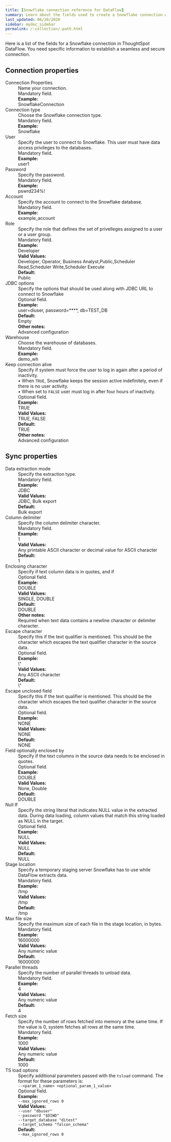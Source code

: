 ```yaml
---
title: [Snowflake connection reference for DataFlow]
summary: Learn about the fields used to create a Snowflake connection with ThoughtSpot DataFlow.
last_updated: 06/20/2020
sidebar: mydoc_sidebar
permalink: /:collection/:path.html
---
```


Here is a list of the fields for a Snowflake connection in ThoughtSpot DataFlow. You need specific information to establish a seamless and secure connection.

## Connection properties

<dl id="dataflow-snowflake-connection-properties">
<dlentry id="dataflow-snowflake-conn-connection-name"><dt>Connection Properties</dt><dd id="connection-name-description">Name your connection.</dd><dd id="connection-name-required">Mandatory field.</dd><dd id="connection-name-example"><strong>Example:</strong><br/>SnowflakeConnection</dd></dlentry>
<dlentry id="dataflow-snowflake-conn-connection-type"><dt>Connection type</dt><dd id="connection-type-description">Choose the Snowflake connection type.</dd><dd id="connection-type-required">Mandatory field.</dd><dd id="connection-type-example"><strong>Example:</strong><br/>Snowflake</dd></dlentry>
<dlentry id="dataflow-snowflake-conn-user"><dt>User</dt><dd id="user-description">Specify the user to connect to Snowflake. This user must have data access privileges to the databases.</dd><dd id="user-required">Mandatory field.</dd><dd id="user-example"><strong>Example:</strong><br/>user1</dd></dlentry>
<dlentry id="dataflow-snowflake-conn-password"><dt>Password</dt><dd id="password-description">Specify the password.</dd><dd id="password-required">Mandatory field.</dd><dd id="password-example"><strong>Example:</strong><br/>pswrd234%!</dd></dlentry>
<dlentry id="dataflow-snowflake-conn-account"><dt>Account</dt><dd id="account-description">Specify the account to connect to the Snowflake database.</dd><dd id="account-required">Mandatory field.</dd><dd id="account-example"><strong>Example:</strong><br/>example_account</dd></dlentry>
<dlentry id="dataflow-snowflake-conn-role"><dt>Role</dt><dd id="role-description">Specify the role that defines the set of privelleges assigned to a user or a user group.</dd><dd id="role-required">Mandatory field.</dd><dd id="role-example"><strong>Example:</strong><br/>Developer</dd><dd id="role-valid-values"><strong>Valid Values:</strong><br/>Developer, Operator, Business Analyst,Public,Scheduler Read,Scheduler Write,Scheduler Execute</dd><dd id="role-default"><strong>Default:</strong><br/>Public</dd></dlentry>
<dlentry id="dataflow-snowflake-conn-jdbc-options"><dt>JDBC options</dt><dd id="jdbc-options-description">Specify the options that should be used along with JDBC URL to connect to Snowflake</dd><dd id="jdbc-options-required">Optional field.</dd><dd id="jdbc-options-example"><strong>Example:</strong><br/>user=diuser, password=****, db=TEST_DB</dd><dd id="jdbc-options-default"><strong>Default:</strong><br/>Empty</dd><dd id="jdbc-options-other"><strong>Other notes:</strong><br/>Advanced configuration</dd></dlentry>
<dlentry id="dataflow-snowflake-conn-warehouse"><dt>Warehouse</dt><dd id="warehouse-description">Choose the warehouse of databases.</dd><dd id="warehouse-required">Mandatory field.</dd><dd id="warehouse-example"><strong>Example:</strong><br/>demo_wh</dd></dlentry>
<dlentry id="dataflow-snowflake-conn-keep-connection-alive"><dt>Keep connection alive</dt><dd id="keep-connection-alive-description">Specify if system must force the user to log in again after a period of inactivity.<br/>&bull; When <code>TRUE</code>, Snowflake keeps the session active indefinitely, even if there is no user activity.<br/>&bull;  When set to <code>FALSE</code> user must log in after four hours of inactivity.</dd><dd id="keep-connection-alive-required">Optional field.</dd><dd id="keep-connection-alive-example"><strong>Example:</strong><br/>TRUE</dd><dd id="keep-connection-alive-valid-values"><strong>Valid Values:</strong><br/>TRUE, FALSE</dd><dd id="keep-connection-alive-default"><strong>Default:</strong><br/>TRUE</dd><dd id="keep-connection-alive-other"><strong>Other notes:</strong><br/>Advanced configuration</dd></dlentry></dl>


## Sync properties

<dl id="dataflow-snowflake-sync-properties">
<dlentry id="dataflow-snowflake-sync-data-extraction-mode"><dt>Data extraction mode</dt><dd id="data-extraction-mode-description">Specify the extraction type.</dd><dd id="data-extraction-mode-required">Mandatory field.</dd><dd id="data-extraction-mode-example"><strong>Example:</strong><br/>JDBC</dd><dd id="data-extraction-mode-valid-values"><strong>Valid Values:</strong><br/>JDBC, Bulk export</dd><dd id="data-extraction-mode-default"><strong>Default:</strong><br/>Bulk export</dd></dlentry>
<dlentry id="dataflow-snowflake-sync-column-delimiter"><dt>Column delimiter</dt><dd id="column-delimiter-description">Specify the column delimiter character.</dd><dd id="column-delimiter-required">Mandatory field.</dd><dd id="column-delimiter-example"><strong>Example:</strong><br/>1</dd><dd id="column-delimiter-valid-values"><strong>Valid Values:</strong><br/>Any printable ASCII character or decimal value for ASCII character</dd><dd id="column-delimiter-default"><strong>Default:</strong><br/>1</dd></dlentry>
<dlentry id="dataflow-snowflake-sync-enclosing-character"><dt>Enclosing character</dt><dd id="enclosing-character-description">Specify if text column data is in quotes, and if </dd><dd id="enclosing-character-required">Optional field.</dd><dd id="enclosing-character-example"><strong>Example:</strong><br/>DOUBLE</dd><dd id="enclosing-character-valid-values"><strong>Valid Values:</strong><br/>SINGLE, DOUBLE</dd><dd id="enclosing-character-default"><strong>Default:</strong><br/>DOUBLE</dd><dd id="enclosing-character-other"><strong>Other notes:</strong><br/>Required when text data contains a newline character or delimiter character.</dd></dlentry>
<dlentry id="dataflow-snowflake-sync-escape-character"><dt>Escape character</dt><dd id="escape-character-description">Specify this if the text qualifier is mentioned. This should be the character which escapes the text qualifier character in the source data.</dd><dd id="escape-character-required">Optional field.</dd><dd id="escape-character-example"><strong>Example:</strong><br/>\"</dd><dd id="escape-character-valid-values"><strong>Valid Values:</strong><br/>Any ASCII character</dd><dd id="escape-character-default"><strong>Default:</strong><br/>\"</dd></dlentry>
<dlentry id="dataflow-snowflake-sync-escape-unclosed-field"><dt>Escape unclosed field</dt><dd id="escape-unclosed-field-description">Specify this if the text qualifier is mentioned. This should be the character which escapes the text qualifier character in the source data.</dd><dd id="escape-unclosed-field-required">Optional field.</dd><dd id="escape-unclosed-field-example"><strong>Example:</strong><br/>NONE</dd><dd id="escape-unclosed-field-valid-values"><strong>Valid Values:</strong><br/>NONE</dd><dd id="escape-unclosed-field-default"><strong>Default:</strong><br/>NONE</dd></dlentry>
<dlentry id="dataflow-snowflake-sync-field-optionally-enclosed-by"><dt>Field optionally enclosed by</dt><dd id="field-optionally-enclosed-by-description">Specify if the text columns in the source data needs to be enclosed in quotes.</dd><dd id="field-optionally-enclosed-by-required">Optional field.</dd><dd id="field-optionally-enclosed-by-example"><strong>Example:</strong><br/>DOUBLE</dd><dd id="field-optionally-enclosed-by-valid-values"><strong>Valid Values:</strong><br/>None, Double</dd><dd id="field-optionally-enclosed-by-default"><strong>Default:</strong><br/>DOUBLE</dd></dlentry>
<dlentry id="dataflow-snowflake-sync-null-if"><dt>Null If</dt><dd id="null-if-description">Specify the string literal that indicates NULL value in the extracted data. During data loading, column values that match this string loaded as NULL in the target.</dd><dd id="null-if-required">Optional field.</dd><dd id="null-if-example"><strong>Example:</strong><br/>NULL</dd><dd id="null-if-valid-values"><strong>Valid Values:</strong><br/>NULL</dd><dd id="null-if-default"><strong>Default:</strong><br/>NULL</dd></dlentry>
<dlentry id="dataflow-snowflake-sync-stage-location"><dt>Stage location</dt><dd id="stage-location-description">Specify a temporary staging server Snowflake has to use while DataFlow extracts data.</dd><dd id="stage-location-required">Mandatory field.</dd><dd id="stage-location-example"><strong>Example:</strong><br/>/tmp</dd><dd id="stage-location-valid-values"><strong>Valid Values:</strong><br/>/tmp</dd><dd id="stage-location-default"><strong>Default:</strong><br/>/tmp</dd></dlentry>
<dlentry id="dataflow-snowflake-sync-max-file-size"><dt>Max file size</dt><dd id="max-file-size-description">Specify the maximum size of each file in the stage location, in bytes.</dd><dd id="max-file-size-required">Mandatory field.</dd><dd id="max-file-size-example"><strong>Example:</strong><br/>16000000</dd><dd id="max-file-size-valid-values"><strong>Valid Values:</strong><br/>Any numeric value</dd><dd id="max-file-size-default"><strong>Default:</strong><br/>16000000</dd></dlentry>
<dlentry id="dataflow-snowflake-sync-parallel-threads"><dt>Parallel threads</dt><dd id="parallel-threads-description">Specify the number of parallel threads to unload data.</dd><dd id="parallel-threads-required">Mandatory field.</dd><dd id="parallel-threads-example"><strong>Example:</strong><br/>4</dd><dd id="parallel-threads-valid-values"><strong>Valid Values:</strong><br/>Any numeric value</dd><dd id="parallel-threads-default"><strong>Default:</strong><br/>4</dd></dlentry>
<dlentry id="dataflow-snowflake-sync-fetch-size"><dt>Fetch size</dt><dd id="fetch-size-description">Specify the number of rows fetched into memory at the same time. If the value is 0, system fetches all rows at the same time.</dd><dd id="fetch-size-required">Mandatory field.</dd><dd id="fetch-size-example"><strong>Example:</strong><br/>1000</dd><dd id="fetch-size-valid-values"><strong>Valid Values:</strong><br/>Any numeric value</dd><dd id="fetch-size-default"><strong>Default:</strong><br/>1000</dd></dlentry>
<dlentry id="dataflow-snowflake-sync-ts-load-options"><dt>TS load options</dt><dd id="ts-load-options-description">Specify additional parameters passed with the <code>tsload</code> command. The format for these parameters is:<br/><code>--&lt;param_1_name&gt; &lt;optional_param_1_value&gt;</code></dd><dd id="ts-load-options-required">Optional field.</dd><dd id="ts-load-options-example"><strong>Example:</strong><br/><code>--max_ignored_rows 0</code></dd><dd id="ts-load-options-valid-values"><strong>Valid Values:</strong><br/><code>--user "dbuser"</code><br/><code>--password "$DIWD"</code><br/><code>--target_database "ditest"</code><br/><code>--target_schema "falcon_schema"</code></dd><dd id="ts-load-options-default"><strong>Default:</strong><br/><code>--max_ignored_rows 0</code></dd></dlentry>
</dl>
